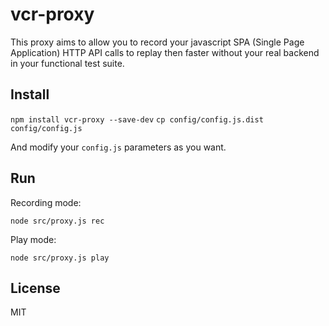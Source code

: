 # vcr-proxy

This proxy aims to allow you to record your javascript SPA (Single Page
Application) HTTP API calls to replay then faster without your real backend in
your functional test suite.


## Install

`npm install vcr-proxy --save-dev`
`cp config/config.js.dist config/config.js`

And modify your `config.js` parameters as you want.


## Run

Recording mode:

`node src/proxy.js rec`

Play mode:

`node src/proxy.js play`


## License

MIT
